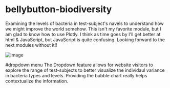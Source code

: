# bellybutton-biodiversity

Examining the levels of bacteria in test-subject's navels to understand how we might improve the world somehow.
This isn't my favorite module, but I am glad to know how to use Plotly. I think as time goes by I'll get better at html & JavaScript, but JavaScript is quite confusing. Looking forward to the next modules without it!!


![image](https://user-images.githubusercontent.com/104408782/184499396-18b67901-bbfd-4806-aa83-2e3e2547b398.png)


#dropdown menu 
The Dropdown feature allows for website visitors to explore the range of test-subjects to better visualize the individaul variance in bacteria types and levels. 
Providing the bubble chart really helps contextualize the information. 
